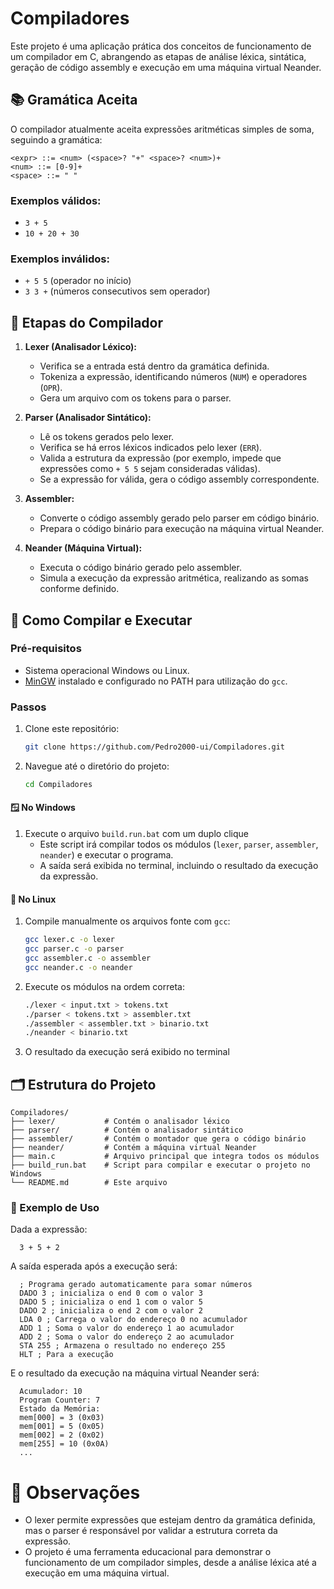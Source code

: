 # Compiladores

Este projeto é uma aplicação prática dos conceitos de funcionamento de um compilador em C, abrangendo as etapas de análise léxica, sintática, geração de código assembly e execução em uma máquina virtual Neander.

## 📚 Gramática Aceita

O compilador atualmente aceita expressões aritméticas simples de soma, seguindo a gramática:
```
<expr> ::= <num> (<space>? "+" <space>? <num>)+
<num> ::= [0-9]+
<space> ::= " "
```

### Exemplos válidos:

- `3 + 5`
- `10 + 20 + 30`

### Exemplos inválidos:

- `+ 5 5` (operador no início)
- `3 3 +` (números consecutivos sem operador)

## 🔄 Etapas do Compilador

1. **Lexer (Analisador Léxico):**
   - Verifica se a entrada está dentro da gramática definida.
   - Tokeniza a expressão, identificando números (`NUM`) e operadores (`OPR`).
   - Gera um arquivo com os tokens para o parser.

2. **Parser (Analisador Sintático):**
   - Lê os tokens gerados pelo lexer.
   - Verifica se há erros léxicos indicados pelo lexer (`ERR`).
   - Valida a estrutura da expressão (por exemplo, impede que expressões como `+ 5 5` sejam consideradas válidas).
   - Se a expressão for válida, gera o código assembly correspondente.

3. **Assembler:**
   - Converte o código assembly gerado pelo parser em código binário.
   - Prepara o código binário para execução na máquina virtual Neander.

4. **Neander (Máquina Virtual):**
   - Executa o código binário gerado pelo assembler.
   - Simula a execução da expressão aritmética, realizando as somas conforme definido.

## 🚀 Como Compilar e Executar

### Pré-requisitos

- Sistema operacional Windows ou Linux.
- [MinGW](https://www.mingw-w64.org/) instalado e configurado no PATH para utilização do `gcc`.

### Passos

1. Clone este repositório:
    ```bash
    git clone https://github.com/Pedro2000-ui/Compiladores.git
   
2. Navegue até o diretório do projeto:
    ```bash
    cd Compiladores

#### 🪟 **No Windows**
1. Execute o arquivo `build.run.bat` com um duplo clique
    - Este script irá compilar todos os módulos (`lexer`, `parser`, `assembler`, `neander`) e executar o programa.
    - A saída será exibida no terminal, incluindo o resultado da execução da expressão.


#### 🐧 **No Linux**
1. Compile manualmente os arquivos fonte com `gcc`:
    ```bash
    gcc lexer.c -o lexer
    gcc parser.c -o parser
    gcc assembler.c -o assembler
    gcc neander.c -o neander
2. Execute os módulos na ordem correta:
    ```bash
    ./lexer < input.txt > tokens.txt
    ./parser < tokens.txt > assembler.txt
    ./assembler < assembler.txt > binario.txt
    ./neander < binario.txt
3. O resultado da execução será exibido no terminal


## 🗂️ Estrutura do Projeto
    Compiladores/
    ├── lexer/           # Contém o analisador léxico
    ├── parser/          # Contém o analisador sintático
    ├── assembler/       # Contém o montador que gera o código binário
    ├── neander/         # Contém a máquina virtual Neander
    ├── main.c           # Arquivo principal que integra todos os módulos
    ├── build_run.bat    # Script para compilar e executar o projeto no Windows
    └── README.md        # Este arquivo

### 📄 Exemplo de Uso
Dada a expressão:
  ``` 
    3 + 5 + 2
  ```

A saída esperada após a execução será:
  ```
    ; Programa gerado automaticamente para somar números
    DADO 3 ; inicializa o end 0 com o valor 3
    DADO 5 ; inicializa o end 1 com o valor 5
    DADO 2 ; inicializa o end 2 com o valor 2
    LDA 0 ; Carrega o valor do endereço 0 no acumulador
    ADD 1 ; Soma o valor do endereço 1 ao acumulador
    ADD 2 ; Soma o valor do endereço 2 ao acumulador
    STA 255 ; Armazena o resultado no endereço 255
    HLT ; Para a execução
  ```
E o resultado da execução na máquina virtual Neander será:
  ```
    Acumulador: 10
    Program Counter: 7
    Estado da Memória:
    mem[000] = 3 (0x03)
    mem[001] = 5 (0x05)
    mem[002] = 2 (0x02)
    mem[255] = 10 (0x0A)
    ...
  ```

# 🧠 Observações
  - O lexer permite expressões que estejam dentro da gramática definida, mas o parser é responsável por validar a estrutura correta da expressão.
  - O projeto é uma ferramenta educacional para demonstrar o funcionamento de um compilador simples, desde a análise léxica até a execução em uma máquina virtual.
